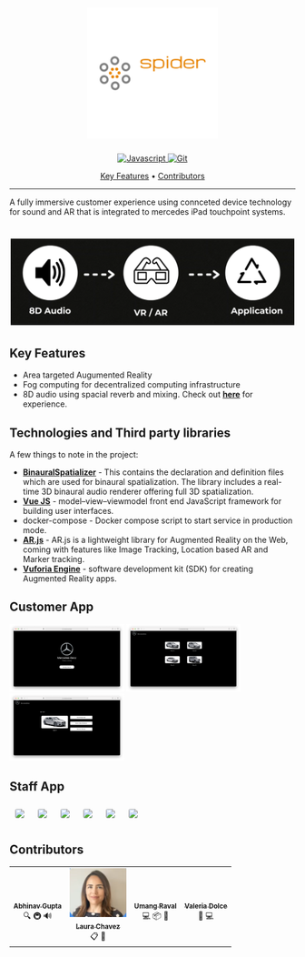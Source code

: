   <!-- Dependency Status -->
<h1 align="center">
  <a href="https://github.com/umangraval/mercedes-starthack"><img src="./brand_assets/logo.png" width=230 alt="Spider"></a>
</h1>



<p align="center">

  <a href="https://dev-to-uploads.s3.amazonaws.com/i/2xg59r17v72yvqfb3wu5.jpg">
    <img src="https://forthebadge.com/images/badges/built-with-love.svg"
         alt="Javascript">
  </a>

  <a href="https://github.com/umangraval/Smart-Checkout">
    <img src="https://forthebadge.com/images/badges/for-sharks.svg"
         alt="Git">
  </a>
</p>
<p align="center">
  <a href="#key-features">Key Features</a> •
  <!-- <a href="#howto">How To Use</a> • -->
  <a href="#contributors">Contributors</a>
</p>
<hr />

A fully immersive customer experience using connceted device technology for sound and AR that is integrated to mercedes iPad touchpoint systems.

<h1 align="center">
  <img src="./brand_assets/overview.png" width=500 alt="Spider">
</h1>

## Key Features

* Area targeted Augumented Reality
* Fog computing for decentralized computing infrastructure
* 8D audio using spacial reverb and mixing. Check out **[here](https://www.youtube.com/watch?v=pgeFdOayeaw&ab_channel=Saigy)** for experience.

## Technologies and Third party libraries

A few things to note in the project:
* **[BinauralSpatializer]()** - This contains the declaration and definition files which are used for binaural spatialization. The library includes a real-time 3D binaural audio renderer offering full 3D spatialization. 
* **[Vue JS]()** - model–view–viewmodel front end JavaScript framework for building user interfaces.
* docker-compose - Docker compose script to start service in production mode.
* **[AR.js]()** - AR.js is a lightweight library for Augmented Reality on the Web, coming with features like Image Tracking, Location based AR and Marker tracking.
* **[Vuforia Engine](#)** - software development kit (SDK) for creating Augmented Reality apps.

## Customer App

<p float="left">
  <img src="Mockups/Mercedes_Customer_App/img2.png" width="40%"/>
  <img src="Mockups/Mercedes_Customer_App/img1.png" width="40%"/>
  <img src="Mockups/Mercedes_Customer_App/img3.png" width="40%"/>
</p>

## Staff App

<p float="left">
  <img style="margin: 10px;border-radius: 3px;" src="Mockups/Mercedes_User_App/Web 1920 – 1.png" width="40%"/>
  <img style="margin: 10px;border-radius: 3px;" src="Mockups/Mercedes_User_App/Web 1920 – 2.png" width="40%"/>
  <img style="margin: 10px;border-radius: 3px;" src="Mockups/Mercedes_User_App/Web 1920 – 3.png" width="40%"/>
  <img style="margin: 10px;border-radius: 3px;" src="Mockups/Mercedes_User_App/Web 1920 – 4.png" width="40%"/>
  <img style="margin: 10px;border-radius: 3px;" src="Mockups/Mercedes_User_App/Web 1920 – 5.png" width="40%"/>
  <img style="margin: 10px;border-radius: 3px;" src="Mockups/Mercedes_User_App/Web 1920 – 6.png" width="40%"/>
</p>


## Contributors

<table>
  <tr>
    <td align="center"><a href="https://kentcdodds.com"><img src="https://avatars.githubusercontent.com/u/24620962?s=460&u=e86ebfd80b14c121b46db6aa79d38726c3ae8229&v=4" width="100px;" alt=""/><br /><sub><b>Abhinav Gupta</b></sub></a><br />🔍 🚇 🔊</td>
    <td align="center"><a href="https://github.com/jfmengels"><img src="./brand_assets/team.png" width="100px;" alt=""/><br /><sub><b>Laura Chavez</b></sub></a><br />📋 📢</td>
    <td align="center"><a href="https://github.com/jfmengels"><img src="https://avatars.githubusercontent.com/u/18044023?s=460&u=93cba65a5316175f1114b76da2d3b409244a041e&v=4" width="100px;" alt=""/><br /><sub><b>Umang Raval</b></sub></a><br />💻 📦 📖</td>
    <td align="center"><a href="https://github.com/jfmengels"><img src="https://avatars.githubusercontent.com/u/48453232?s=460&u=bab56636ca6b5d2851d8eb908819c37f5a13110b&v=4" width="100px;" alt=""/><br /><sub><b>Valeria Dolce</b></sub></a><br />🎨 💻</td>
    </tr>
</table>
